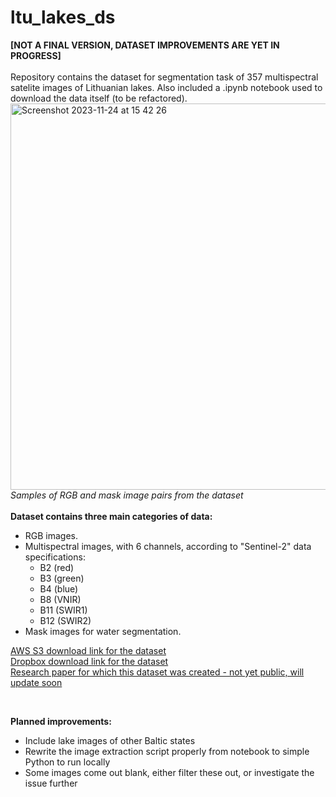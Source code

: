 # ltu_lakes_ds
**[NOT A FINAL VERSION, DATASET IMPROVEMENTS ARE YET IN PROGRESS]** <br/><br/>
Repository contains the dataset for segmentation task of 357 multispectral satelite images of Lithuanian lakes.
Also included a .ipynb notebook used to download the data itself (to be refactored).
<br/>
<img width="618" alt="Screenshot 2023-11-24 at 15 42 26" src="https://github.com/somkamarius/ltu_lakes_ds/assets/62346438/b2d66521-1d6d-4f45-ae58-b42ee6a2b94f">
<br/>_Samples of RGB and mask image pairs from the dataset_<br/>
<br/>
**Dataset contains three main categories of data:**
- RGB images.
- Multispectral images, with 6 channels, according to "Sentinel-2" data specifications:
  - B2 (red)
  - B3 (green)
  - B4 (blue)
  - B8 (VNIR)
  - B11 (SWIR1)
  - B12 (SWIR2)
- Mask images for water segmentation.

[AWS S3 download link for the dataset](https://ltu-lakes-ds.s3.eu-north-1.amazonaws.com/LTU_LAKES_DS.zip?response-content-disposition=inline&X-Amz-Security-Token=IQoJb3JpZ2luX2VjEAcaCmV1LW5vcnRoLTEiSDBGAiEA0INLWy%2BED1iLJg8sg2RFsswdryAFDejke%2Fhz1WzqzLACIQDhNw%2FC%2BmsFUCKhX5MlbwZlgLEll%2F6dwfLJDlkUfijFUirkAghgEAIaDDE2MDQ5MTY4NTY2NSIMLXjtLHfuxI9%2B8T86KsECZdLa9pigfEa4YSpNG6JWK%2FkFrjeXSnSTd3HvkkEyTsLC6o6DTkemDc%2F0eIf4BC9AnJqvwZUBaakEJBIsc0HWOYjV87m4qi8r556edwzL%2BSp8xXuMSiNznjEzXAwbaafYpaxq5mMFK7a6RDY2%2BuGNbi%2BYArsxuwKxTvzcF%2FoIrUXaBOjbuJ3GvOAhRZrWkbZjPkQOXEd%2BlTUQKP%2ByaHRmEY5FcYlLSrjFPFoMpgAUaE5dIEAdjFSBpiMwHF3xZ6nH41TFT7QrdIr0YCRzTUgJQve9fhS2BF7R9NeU7A%2FdrMR3t052%2FnA9pYpVhTnGdYowB4g9ULcx%2BMq8GdEnpDcXCoTB2v7eLfk6D1xz2cVIwoU%2BHpxL3VaCQReo7FSrK26X7Elry93NnzXqwaJxHJ5wJ9D%2F7obp7CZXm6e%2FmY0LrYcBMJL%2BgqsGOrICdJHu7mHMirkyRiVPF449OBBWV73WEZtolcJIBhSEnoCMoem86exsw9Bj2FqnJcOtfamfKVlkwzAydl8L87E68%2FzymE2BuP54KJ89bm4RkgL%2Fpk6HTThEu5QmwUrQDql9Jgg0X8TmNWgt%2B9Tbydk8N2BozeGt0s5w6XnFyQgLKM5NnIcXfoOxkoRO8Etf%2Fk1VweEvUmKx18bg6%2FPe4Baxi6zHRdi6Vk0xRi6BUG6MshNsWadg3QjXTr9zRcHDP7J%2Bcfe%2FzQJ69FQN8jZp34RtX39PMCru%2BFZ7WWH2UjWa4%2B1LJmPMqrHD%2FuojT5VFHAxhsu4kvo%2FsPgiZCiyMKPII9hFiwODnaU9spI8uz%2BzkdCiK2LM91P5fIGMwSyUXYlPBNn6G8A3imbJJJjScxYXvjOoP&X-Amz-Algorithm=AWS4-HMAC-SHA256&X-Amz-Date=20231124T153716Z&X-Amz-SignedHeaders=host&X-Amz-Expires=43200&X-Amz-Credential=ASIASKXQMY4QSOAHUFG6%2F20231124%2Feu-north-1%2Fs3%2Faws4_request&X-Amz-Signature=000e46205b2e6d02a75e3517a9a6f9d975425afaa4e096f9118d78a598b0c5af "AWS link")<br/>
[Dropbox download link for the dataset](https://www.dropbox.com/scl/fi/bg9hxsx96q4tq50lqi0zb/LTU_LAKES_DS.zip?rlkey=5m8bry299fesf0tev879hddxp&dl=0 "Dropbox link")<br/>
[Research paper for which this dataset was created - not yet public, will update soon](http://www.google.com/ "todo")

<br/>

**Planned improvements:**
- Include lake images of other Baltic states
- Rewrite the image extraction script properly from notebook to simple Python to run locally
- Some images come out blank, either filter these out, or investigate the issue further
